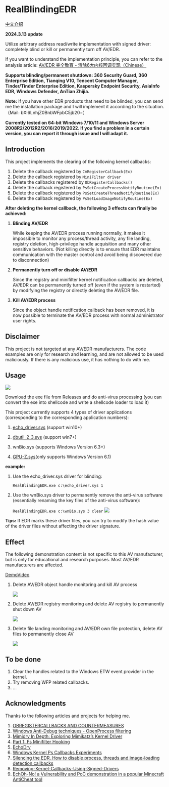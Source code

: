 # RealBlindingEDR

[中文介绍](README.zh_CN.md)

**2024.3.13 update**

Utilize arbitrary address read/write implementation with signed driver: completely blind or kill or permanently turn off AV/EDR.

If you want to understand the implementation principle, you can refer to the analysis article: [AV/EDR 完全致盲 - 清除6大内核回调实现（Chinese）](https://mp.weixin.qq.com/s/ZMTjDMMdQoOczxzZ7OAGtA)

**Supports blinding/permanent shutdown: 360 Security Guard, 360 Enterprise Edition, Tianqing V10, Tencent Computer Manager, Tinder/Tinder Enterprise Edition, Kaspersky Endpoint Security, AsiaInfo EDR, Windows Defender, AnTian Zhijia.**

**Note:** If you have other EDR products that need to be blinded, you can send me the installation package and I will implement it according to the situation. （Mail: bXl6LnhjZ0BnbWFpbC5jb20=）

**Currently tested on 64-bit Windows 7/10/11 and Windows Server 2008R2/2012R2/2016/2019/2022. If you find a problem in a certain version, you can report it through issue and I will adapt it.**


## Introduction

This project implements the clearing of the following kernel callbacks:

1. Delete the callback registered by `CmRegisterCallback(Ex)`
2. Delete the callback registered by `MiniFilter driver`
3. Delete the callbacks registered by `ObRegisterCallbacks()`
4. Delete the callback registered by `PsSetCreateProcessNotifyRoutine(Ex)`
5. Delete the callback registered by `PsSetCreateThreadNotifyRoutine(Ex)`
6. Delete the callback registered by `PsSetLoadImageNotifyRoutine(Ex)`

**After deleting the kernel callback, the following 3 effects can finally be achieved:**

1. **Blinding AV/EDR**
    
     While keeping the AV/EDR process running normally, it makes it impossible to monitor any process/thread activity, any file landing, registry deletion, high-privilege handle acquisition and many other sensitive behaviors. (Not killing directly is to ensure that EDR maintains communication with the master control and avoid being discovered due to disconnection)
    
2. **Permanently turn off or disable AV/EDR**
    
     Since the registry and minifilter kernel notification callbacks are deleted, AV/EDR can be permanently turned off (even if the system is restarted) by modifying the registry or directly deleting the AV/EDR file.
    
3. **Kill AV/EDR process**
    
     Since the object handle notification callback has been removed, it is now possible to terminate the AV/EDR process with normal administrator user rights.

## Disclaimer

This project is not targeted at any AV/EDR manufacturers. The code examples are only for research and learning, and are not allowed to be used maliciously. If there is any malicious use, it has nothing to do with me.

## Usage

![](assets/17101195777762.jpg)

Download the exe file from Releases and do anti-virus processing (you can convert the exe into shellcode and write a shellcode loader to load it)

This project currently supports 4 types of driver applications (corresponding to the corresponding application numbers):
1. [echo_driver.sys](https://www.loldrivers.io/drivers/afb8bb46-1d13-407d-9866-1daa7c82ca63/) (support win10+)

2. [dbutil_2_3.sys](https://www.loldrivers.io/drivers/a4eabc75-edf6-4b74-9a24-6a26187adabf/) (support win7+)

3. wnBio.sys (supports Windows Version 6.3+)

4. [GPU-Z.sys](https://github.com/huoji120/Antivirus_R3_bypass_demo)(only supports Windows Version 6.1)

**example:**

1. Use the echo_driver.sys driver for blinding:
	
    `RealBlindingEDR.exe c:\echo_driver.sys 1`

2. Use the wnBio.sys driver to permanently remove the anti-virus software (essentially renaming the key files of the anti-virus software):
	
    `RealBlindingEDR.exe c:\wnBio.sys 3 clear`
    ![](assets/17101218451880.jpg)
    

**Tips:** If EDR marks these driver files, you can try to modify the hash value of the driver files without affecting the driver signature.


## Effect
The following demonstration content is not specific to this AV manufacturer, but is only for educational and research purposes. Most AV/EDR manufacturers are affected.

[DemoVideo](Demovideo.mp4)

1. Delete AV/EDR object handle monitoring and kill AV process
	
     ![](assets/16984944785334.jpg)
2. Delete AV/EDR registry monitoring and delete AV registry to permanently shut down AV
	
     ![](assets/16984945058037.jpg)

3. Delete file landing monitoring and AV/EDR own file protection, delete AV files to permanently close AV
	
     ![](assets/16984950206880.jpg)
## To be done
1. Clear the handles related to the Windows ETW event provider in the kernel.
2. Try removing WFP related callbacks.
3. ...
## Acknowledgments

Thanks to the following articles and projects for helping me.

1. [OBREGISTERCALLBACKS AND COUNTERMEASURES](https://douggemhax.wordpress.com/2015/05/27/obregistercallbacks-and-countermeasures/)
2. [Windows Anti-Debug techniques - OpenProcess filtering](https://blog.xpnsec.com/anti-debug-openprocess/)
3. [Mimidrv In Depth: Exploring Mimikatz’s Kernel Driver](https://medium.com/@matterpreter/mimidrv-in-depth-4d273d19e148)
4. [Part 1: Fs Minifilter Hooking](https://aviadshamriz.medium.com/part-1-fs-minifilter-hooking-7e743b042a9d)
5. [EchoDrv](https://github.com/YOLOP0wn/EchoDrv)
6. [Windows Kernel Ps Callbacks Experiments](http://blog.deniable.org/posts/windows-callbacks/)
7. [Silencing the EDR. How to disable process, threads and image-loading detection callbacks](https://www.matteomalvica.com/blog/2020/07/15/silencing-the-edr/)
8. [Removing-Kernel-Callbacks-Using-Signed-Drivers](https://br-sn.github.io/Removing-Kernel-Callbacks-Using-Signed-Drivers/)
9. [EchOh-No! a Vulnerability and PoC demonstration in a popular Minecraft AntiCheat tool](https://ioctl.fail/echo-ac-writeup/)